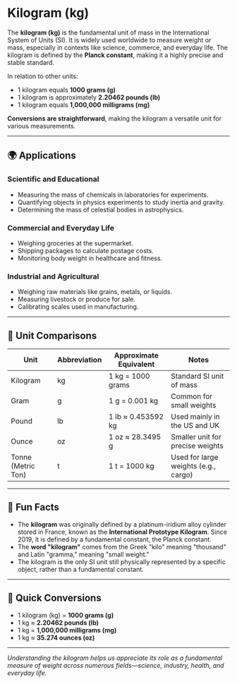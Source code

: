 # Kilogram (kg)

The **kilogram (kg)** is the fundamental unit of mass in the International System of Units (SI). It is widely used worldwide to measure weight or mass, especially in contexts like science, commerce, and everyday life. The kilogram is defined by the **Planck constant**, making it a highly precise and stable standard. 

In relation to other units:
- 1 kilogram equals **1000 grams (g)**
- 1 kilogram is approximately **2.20462 pounds (lb)**
- 1 kilogram equals **1,000,000 milligrams (mg)**

**Conversions are straightforward**, making the kilogram a versatile unit for various measurements.

---

## 🌍 Applications

### Scientific and Educational
- Measuring the mass of chemicals in laboratories for experiments.
- Quantifying objects in physics experiments to study inertia and gravity.
- Determining the mass of celestial bodies in astrophysics.

### Commercial and Everyday Life
- Weighing groceries at the supermarket.
- Shipping packages to calculate postage costs.
- Monitoring body weight in healthcare and fitness.

### Industrial and Agricultural
- Weighing raw materials like grains, metals, or liquids.
- Measuring livestock or produce for sale.
- Calibrating scales used in manufacturing.

---

## 📏 Unit Comparisons

| Unit             | Abbreviation | Approximate Equivalent                  | Notes                                   |
|------------------|----------------|-------------------------------------------|-----------------------------------------|
| Kilogram         | kg             | 1 kg = 1000 grams                        | Standard SI unit of mass               |
| Gram             | g              | 1 g = 0.001 kg                           | Common for small weights               |
| Pound            | lb             | 1 lb ≈ 0.453592 kg                       | Used mainly in the US and UK          |
| Ounce            | oz             | 1 oz ≈ 28.3495 g                        | Smaller unit for precise weights     |
| Tonne (Metric Ton)| t             | 1 t = 1000 kg                           | Used for large weights (e.g., cargo) |

---

## 🌟 Fun Facts

- The **kilogram** was originally defined by a platinum-iridium alloy cylinder stored in France, known as the **International Prototype Kilogram**. Since 2019, it is defined by a fundamental constant, the Planck constant.
- The **word "kilogram"** comes from the Greek "kilo" meaning "thousand" and Latin "gramma," meaning "small weight."
- The kilogram is the only SI unit still physically represented by a specific object, rather than a fundamental constant.

---

## 🔄 Quick Conversions

- 1 kilogram (kg) = **1000 grams (g)**
- 1 kg ≈ **2.20462 pounds (lb)**
- 1 kg = **1,000,000 milligrams (mg)**
- 1 kg ≈ **35.274 ounces (oz)**

---

*Understanding the kilogram helps us appreciate its role as a fundamental measure of weight across numerous fields—science, industry, health, and everyday life.*